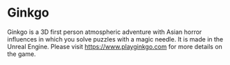 # Ginkgo
Ginkgo is a 3D first person atmospheric adventure with Asian horror influences in which you solve puzzles with a magic needle. It is made in the Unreal Engine. Please visit https://www.playginkgo.com for more details on the game.
